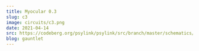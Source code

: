 ```yaml
---
title: Myocular 0.3
slug: c3
image: circuits/c3.png
date: 2021-04-14
src: https://codeberg.org/psylink/psylink/src/branch/master/schematics/myocular0.3.sch
blog: gauntlet
---
```

